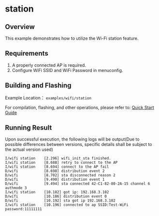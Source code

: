 # station

## Overview
This example demonstrates how to utilize the Wi-Fi station feature.

## Requirements
1. A properly connected AP is required.
2. Configure WiFi SSID and WiFi Password in menuconfig.

## Building and Flashing

Example Location： `examples/wifi/station`

For compilation, flashing, and other operations, please refer to: [Quick Start Guide](https://doc.winnermicro.net/w800/en/2.2-beta.2/get_started/index.html)


## Running Result

Upon successful execution, the following logs will be output(Due to possible differences between versions, specific details shall be subject to the actual version used)

```
I/wifi station    [2.296] wifi_init_sta finished.
I/wifi station    [8.688] retry to connect to the AP
I/wifi station    [8.694] connect to the AP fail
D/wifi            [8.698] distribution event 2
D/wifi            [8.702] sta disconnected reason 2
D/wifi            [9.490] distribution event 1
D/wifi            [9.494] sta connected 42-C1-82-80-2A-15 channel 6 authmode 3
I/wifi station    [10.182] got ip: 192.168.3.102
D/wifi            [10.186] distribution event 0
D/wifi            [10.192] sta got ip 192.168.3.102
I/wifi station    [10.196] connected to ap SSID:Test-WiFi password:11111111

```